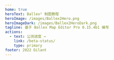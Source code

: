 ```yaml
---
home: true
heroText: Ballex² 制图教程
heroImage: /images/Ballex2Hero.png
heroImageDark: /images/Ballex2HeroDark.png
tagline: 基于 Ballex Map Editor Pro 0.15.4b1 编写
actions:
  - text: 公测进度 →
    link: /beta-status/
    type: primary
footer: 2022 Dilant
---
```

